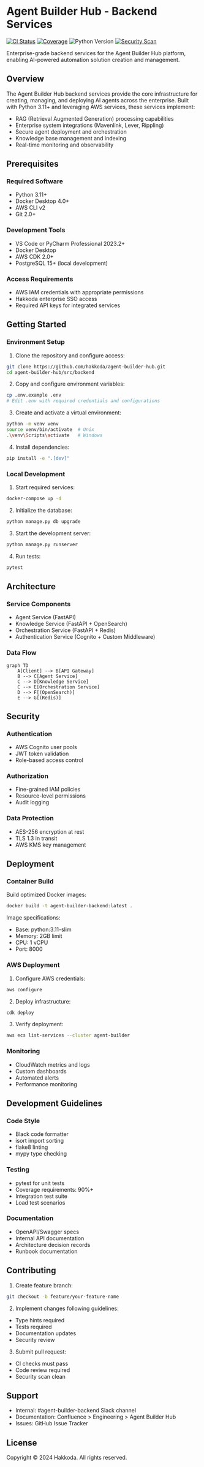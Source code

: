 # Agent Builder Hub - Backend Services

[![CI Status](https://github.com/hakkoda/agent-builder-hub/workflows/backend-ci/badge.svg)](https://github.com/hakkoda/agent-builder-hub/actions)
[![Coverage](https://codecov.io/gh/hakkoda/agent-builder-hub/branch/main/graph/badge.svg)](https://codecov.io/gh/hakkoda/agent-builder-hub)
![Python Version](https://img.shields.io/badge/python-3.11%2B-blue.svg)
[![Security Scan](https://snyk.io/test/github/hakkoda/agent-builder-hub/badge.svg)](https://snyk.io/test/github/hakkoda/agent-builder-hub)

Enterprise-grade backend services for the Agent Builder Hub platform, enabling AI-powered automation solution creation and management.

## Overview

The Agent Builder Hub backend services provide the core infrastructure for creating, managing, and deploying AI agents across the enterprise. Built with Python 3.11+ and leveraging AWS services, these services implement:

- RAG (Retrieval Augmented Generation) processing capabilities
- Enterprise system integrations (Mavenlink, Lever, Rippling)
- Secure agent deployment and orchestration
- Knowledge base management and indexing
- Real-time monitoring and observability

## Prerequisites

### Required Software
- Python 3.11+
- Docker Desktop 4.0+
- AWS CLI v2
- Git 2.0+

### Development Tools
- VS Code or PyCharm Professional 2023.2+
- Docker Desktop
- AWS CDK 2.0+
- PostgreSQL 15+ (local development)

### Access Requirements
- AWS IAM credentials with appropriate permissions
- Hakkoda enterprise SSO access
- Required API keys for integrated services

## Getting Started

### Environment Setup

1. Clone the repository and configure access:
```bash
git clone https://github.com/hakkoda/agent-builder-hub.git
cd agent-builder-hub/src/backend
```

2. Copy and configure environment variables:
```bash
cp .env.example .env
# Edit .env with required credentials and configurations
```

3. Create and activate a virtual environment:
```bash
python -m venv venv
source venv/bin/activate  # Unix
.\venv\Scripts\activate   # Windows
```

4. Install dependencies:
```bash
pip install -e ".[dev]"
```

### Local Development

1. Start required services:
```bash
docker-compose up -d
```

2. Initialize the database:
```bash
python manage.py db upgrade
```

3. Start the development server:
```bash
python manage.py runserver
```

4. Run tests:
```bash
pytest
```

## Architecture

### Service Components
- Agent Service (FastAPI)
- Knowledge Service (FastAPI + OpenSearch)
- Orchestration Service (FastAPI + Redis)
- Authentication Service (Cognito + Custom Middleware)

### Data Flow
```mermaid
graph TD
    A[Client] --> B[API Gateway]
    B --> C[Agent Service]
    C --> D[Knowledge Service]
    C --> E[Orchestration Service]
    D --> F[(OpenSearch)]
    E --> G[(Redis)]
```

## Security

### Authentication
- AWS Cognito user pools
- JWT token validation
- Role-based access control

### Authorization
- Fine-grained IAM policies
- Resource-level permissions
- Audit logging

### Data Protection
- AES-256 encryption at rest
- TLS 1.3 in transit
- AWS KMS key management

## Deployment

### Container Build

Build optimized Docker images:
```bash
docker build -t agent-builder-backend:latest .
```

Image specifications:
- Base: python:3.11-slim
- Memory: 2GB limit
- CPU: 1 vCPU
- Port: 8000

### AWS Deployment

1. Configure AWS credentials:
```bash
aws configure
```

2. Deploy infrastructure:
```bash
cdk deploy
```

3. Verify deployment:
```bash
aws ecs list-services --cluster agent-builder
```

### Monitoring

- CloudWatch metrics and logs
- Custom dashboards
- Automated alerts
- Performance monitoring

## Development Guidelines

### Code Style
- Black code formatter
- isort import sorting
- flake8 linting
- mypy type checking

### Testing
- pytest for unit tests
- Coverage requirements: 90%+
- Integration test suite
- Load test scenarios

### Documentation
- OpenAPI/Swagger specs
- Internal API documentation
- Architecture decision records
- Runbook documentation

## Contributing

1. Create feature branch:
```bash
git checkout -b feature/your-feature-name
```

2. Implement changes following guidelines:
- Type hints required
- Tests required
- Documentation updates
- Security review

3. Submit pull request:
- CI checks must pass
- Code review required
- Security scan clean

## Support

- Internal: #agent-builder-backend Slack channel
- Documentation: Confluence > Engineering > Agent Builder Hub
- Issues: GitHub Issue Tracker

## License

Copyright © 2024 Hakkoda. All rights reserved.